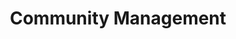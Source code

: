 --- 
    title: Community Management
    image:  /community.png
    description: The reason why our clients appreciate our work is the solutions we help them with. It’s all about being logical yet creative

---